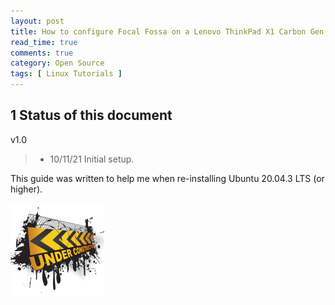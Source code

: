 ```yaml
---
layout: post
title: How to configure Focal Fossa on a Lenovo ThinkPad X1 Carbon Gen 8
read_time: true
comments: true
category: Open Source 
tags: [ Linux Tutorials ]
---
```


**1 Status of this document**
-----------------------------

v1.0
> * 10/11/21 Initial setup.

This guide was written to help me when re-installing Ubuntu 20.04.3 LTS (or higher). 

![](/assets/under-construction.png)

